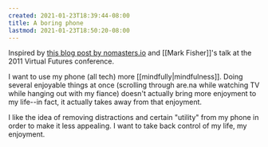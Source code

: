 ```yaml
---
created: 2021-01-23T18:39:44-08:00
title: A boring phone
lastmod: 2021-01-23T18:50:20-08:00
---
```


Inspired by [this blog post by nomasters.io](https://nomasters.io/posts/dumber-phone/) and [[Mark Fisher]]'s talk at the 2011 Virtual Futures conference.

I want to use my phone (all tech) more [[mindfully|mindfulness]]. Doing several enjoyable things at once (scrolling through are.na while watching TV while hanging out with my fiance) doesn't actually bring more enjoyment to my life--in fact, it actually takes away from that enjoyment.

I like the idea of removing distractions and certain "utility" from my phone in order to make it less appealing. I want to take back control of my life, my enjoyment.